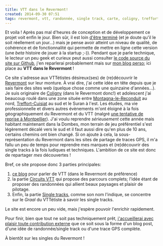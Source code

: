 ```yaml
---
title: VTT dans le Revermont!
created: 2014-09-30 07:51
tags: revermont, vtt, randonnée, single track, carte, coligny, treffort-cuisiat, montagna-le-reconduit
---
```


Et voila&nbsp;! Après pas mal d'heures de conception et de développement ce
projet voit enfin le jour. Bien sûr, il est loin [d'être
terminé](https://github.com/dpobel/revermont.bike/issues) (et je doute qu'il le
soit réellement un jour...) mais je pense avoir atteint un niveau de qualité,
de cohérence et de fonctionnalité qui permette de mettre en ligne cette version
(une *beta* histoire de jouer à la startup ;-)). Pendant que je parle
technique, le lecteur un peu geek et curieux peut aussi consulter [le code
source du site sur Github](https://github.com/dpobel/revermont.bike/), j'en
reparlerai probablement mais sur [mon blog perso](http://damien.pobel.fr); ici
place au **VTT dans le Revermont**&nbsp;!

Ce site s'adresse aux VTTétistes désireux(ses) de (re)découvrir le [Revermont](/tags/revermont/) sur leur
monture. À vrai dire, j'ai cette idée en tête depuis que je sais faire des sites
web (quelque chose comme une quinzaine d'années...). Je suis originaire de
[Coligny](/tags/coligny/) (dans le Revermont donc!) et adolescent j'ai beaucoup roulé dans une
zone située entre [Montagna-le-Reconduit](/tags/montagna-le-reconduit) au nord, [Treffort-Cuisiat](/tags/treffort-cuisiat) au sud et le
Suran à l'est. Les études, ma vie professionnelle et divers autres évènements
m'ont éloigné à la fois géographiquement du Revermont et du VTT (malgré [une
tentative de reprise à
Montpellier](http://damien.pobel.fr/post/vtt-autour-de-montpellier-avec-philovelo)).
J'ai voulu reprendre *sérieusement* cette année mais habitant maintenant dans la
Dombes, mon terrain de jeu préférentiel s'est légèrement décalé vers le sud et il
faut aussi dire qu'en plus de 10 ans, certains chemins ont bien changé. Si on
ajoute à cela, la sous-représentation du Revermont dans les sites de partage de
traces GPS, il m'a fallu un peu de temps pour reprendre mes marques et
(re)découvrir des single tracks à la fois ludiques et techniques. L'ambition de
ce site est donc de repartager *mes* découvertes&nbsp;!

Bref, ce site propose donc 3 parties principales:

1. [ce blog](/posts/) pour parler de VTT (dans le Revermont de préférence)
2. la partie [Circuits VTT](/randonnees/) qui propose des parcours complets;
   l'idée étant de proposer des randonnées qui allient beaux paysages et plaisir de
   pilotage.
3. Enfin, la partie [Single tracks](/single-tracks/), comme son nom l'indique,
   se concentre sur le *Graal* du VTTétiste à savoir les single tracks.

Le site est encore un peu vide, mais j'espère pouvoir l'enrichir rapidement.

Pour finir, bien que tout ne soit pas techniquement prêt, [j'accueillerai avec
plaisir toute contribution externe](/contact/) que ce soit sous la forme d'un
blog post, d'une idée de randonnée/single track ou d'une trace GPS complète.

À bientôt sur les singles du Revermont&nbsp;!
